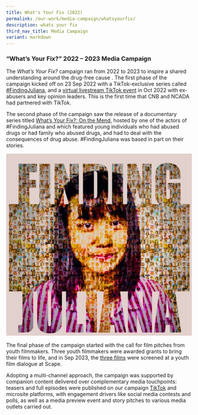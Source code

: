 ```yaml
---
title: What's Your Fix (2022)
permalink: /our-work/media-campaign/whatsyourfix/
description: whats your fix
third_nav_title: Media Campaign
variant: markdown
---
```

### “What’s Your Fix?” 2022 – 2023 Media Campaign 
       
The _What’s Your Fix?_ campaign ran from 2022 to 2023 to inspire a shared understanding around the drug-free cause . The first phase of the campaign kicked off on 23 Sep 2022 with a TikTok-exclusive series called [#FindingJuliana](https://www.tiktok.com/@whatsyourfixsg), and a [virtual livestream TikTok event](https://www.youtube.com/watch?v=-oKWOxwYBk8) in Oct 2022 with ex-abusers and key opinion leaders. This is the first time that CNB and NCADA had partnered with TikTok.

The second phase of the campaign saw the release of a documentary series titled [What’s Your Fix?: On the Mend](https://www.youtube.com/playlist?list=PLIfokjWNDqj7WHeOf-_9tvs7gdHeJlqCS), hosted by one of the actors of #FindingJuliana and which featured young individuals who had abused drugs or had family who abused drugs, and had to deal with the consequences of drug abuse. #FindingJuliana was based in part on their stories.

![](/images/Screenshot_2025_07_18_173500.png)

The final phase of the campaign started with the call for film pitches from youth filmmakers. Three youth filmmakers were awarded grants to bring their films to life, and in Sep 2023, the [three films](https://www.youtube.com/playlist?list=PLIfokjWNDqj4qFRgBlNGgWXm1FIT1_fYo) were screened at a youth film dialogue at Scape.

Adopting a multi-channel approach, the campaign was supported by companion content delivered over complementary media touchpoints: teasers and full episodes were published on our campaign [TikTok](https://www.tiktok.com/@whatsyourfixsg) and microsite platforms, with engagement drivers like social media contests and polls, as well as a media preview event and story pitches to various media outlets carried out.